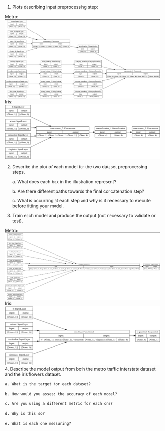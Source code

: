 1. Plots describing input preprocessing step:

Metro:
   ![img_31.png](img_31.png)
Iris:
   ![img_32.png](img_32.png)

2. Describe the plot of each model for the two dataset preprocessing steps. 
   
    a. What does each box in the illustration represent? 
   
    b. Are there different paths towards the final concatenation step? 
   
    c. What is occurring at each step and why is it necessary to execute before fitting your model. 

3. Train each model and produce the output (not necessary to validate or test).
   
Metro:
![img_34.png](img_34.png)
Iris:
![img_33.png](img_33.png)
4. Describe the model output from both the metro traffic interstate dataset and the iris flowers dataset.
   
    a. What is the target for each dataset?
   
    b. How would you assess the accuracy of each model? 
   
    c. Are you using a different metric for each one? 
   
    d. Why is this so? 
   
    e. What is each one measuring?
   